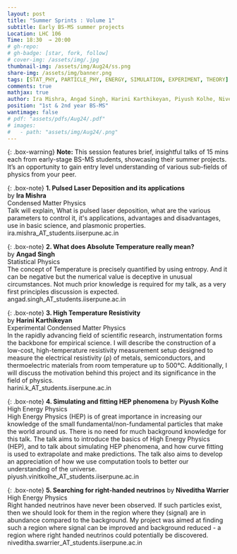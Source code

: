 ```yaml
---
layout: post
title: "Summer Sprints : Volume 1"
subtitle: Early BS-MS summer projects
Location: LHC 106
Time: 18:30  → 20:00
# gh-repo:
# gh-badge: [star, fork, follow]
# cover-img: /assets/img/.jpg
thumbnail-img: /assets/img/Aug24/ss.png
share-img: /assets/img/banner.png
tags: [STAT_PHY, PARTICLE_PHY, ENERGY, SIMULATION, EXPERIMENT, THEORY]
comments: true
mathjax: true
author: Ira Mishra, Angad Singh, Harini Karthikeyan, Piyush Kolhe, Niveditha Warrier
position: "1st & 2nd year BS-MS"
wantimage: false
# pdf: "assets/pdfs/Aug24/.pdf"
# images:
#   - path: "assets/img/Aug24/.png"
---
```

{: .box-warning}
**Note:** This session features brief, insightful talks of 15 mins each from early-stage BS-MS students, showcasing their summer projects. It’s an opportunity to gain entry level understanding of various sub-fields of physics from your peer.

{: .box-note}
**1. Pulsed Laser Deposition and its applications** 
\
by **Ira Mishra**
\
Condensed Matter Physics
\
Talk will explain, What is pulsed laser deposition, what are the various parameters to control it, it's applications, advantages and disadvantages, use in basic science, and plasmonic properties.
\
ira.mishra_AT_students.iiserpune.ac.in

{: .box-note}
**2. What does Absolute Temperature really mean?** 
\
by **Angad Singh** 
\
Statistical Physics
\
The concept of Temperature is precisely quantified by using entropy. And it can be negative but the numerical value is deceptive in unusual circumstances. Not much prior knowledge is required for my talk, as a very first principles discussion is expected.
\
angad.singh_AT_students.iiserpune.ac.in

{: .box-note}
**3. High Temperature Resistivity**
\
by **Harini Karthikeyan** 
\
Experimental Condensed Matter Physics
\
In the rapidly advancing field of scientific research, instrumentation forms the backbone for empirical science. I will describe the construction of a low-cost, high-temperature resistivity measurement setup designed to measure the electrical resistivity (ρ) of metals, semiconductors, and thermoelectric materials from room temperature up to 500°C. Additionally, I will discuss the motivation behind this project and its significance in the field of physics.
\
harini.k_AT_students.iiserpune.ac.in

{: .box-note}
**4. Simulating and fitting HEP phenomena**
by **Piyush Kolhe** 
\
High Energy Physics
\
High Energy Physics (HEP) is of great importance in increasing our knowledge of the small fundamental/non-fundamental particles that make the world around us. There is no need for much background knowledge for this talk. The talk aims to introduce the basics of High Energy Physics (HEP), and to talk about simulating HEP phenomena, and how curve fitting is used to extrapolate and make predictions. The talk also aims to develop an appreciation of how we use computation tools to better our understanding of the universe.
\
piyush.vinitkolhe_AT_students.iiserpune.ac.in

{: .box-note}
**5. Searching for right-handed neutrinos** 
by **Niveditha Warrier**
\
High Energy Physics
\
Right handed neutrinos have never been observed. If such particles exist, then we should look for them in the region where they (signal) are in abundance compared to the background. My project was aimed at finding such a region where signal can be improved and background reduced - a region where right handed neutrinos could potentially be discovered.
\
niveditha.swarrier_AT_students.iiserpune.ac.in
